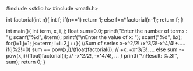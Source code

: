 #include <stdio.h>
#include <math.h>

int factorial(int n){
    int f;
    if(n==1)
       return 1;
    else
        f=n*factorial(n-1);
    return f;
}

int main(){
    int term, x, i, j;
    float sum=0.0;
    printf("Enter the number of terms : ");
    scanf("%d", &term);
    printf("\nEnter the value of x: ");
    scanf("%d", &x);
    for(i=1,j=1; j<=term; i=i+2,j++){ //Sum of series x-x^2/2!+x^3/3!-x^4/4!+.....
        if(j%2!=0)
           sum += pow(x,i)/(float)factorial(i); // +x, +x^3/3!, ...
        else
           sum -= pow(x,i)/(float)factorial(i); // -x^2/2!, -x^4/4!, ...
    }
    printf("\nResult: %.3f", sum);
    return 0;
}
